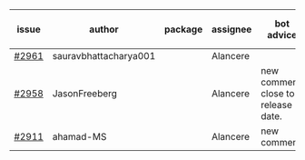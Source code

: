 | issue | author | package | assignee | bot advice | created date of issue | target release date | date from target |
| ------ | ------ | ------ | ------ | ------ | ------ | ------ | :-----: |
| [#2961](https://github.com/Azure/sdk-release-request/issues/2961) | sauravbhattacharya001 |  | Alancere |  | 06-29 | 07-13 |  |
| [#2958](https://github.com/Azure/sdk-release-request/issues/2958) | JasonFreeberg |  | Alancere | new comment. close to release date.  | 06-28 | 07-04 | 2 |
| [#2911](https://github.com/Azure/sdk-release-request/issues/2911) | ahamad-MS |  | Alancere | new comment. | 06-13 | 06-15 |  |
